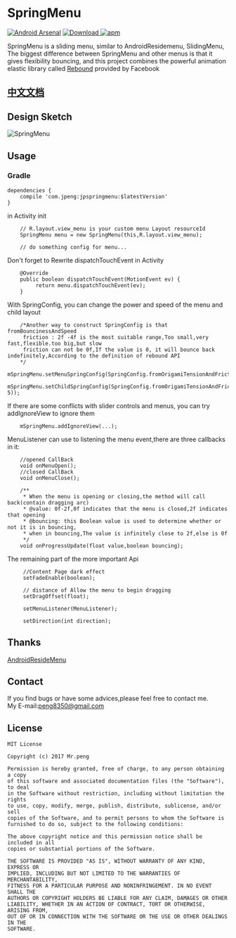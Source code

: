 # SpringMenu
[![Android Arsenal](https://img.shields.io/badge/Android%20Arsenal-JPSpringMenu-brightgreen.svg?style=flat)](https://android-arsenal.com/details/1/6240)
 [ ![Download](https://api.bintray.com/packages/peng83508440/maven/jpspringmenu/images/download.svg) ](https://bintray.com/peng83508440/maven/jpspringmenu/_latestVersion)
[![apm](https://img.shields.io/apm/l/vim-mode.svg)]()
<br>

SpringMenu is a sliding menu, similar to AndroidResidemenu, SlidingMenu,
The biggest difference between SpringMenu and other menus is that it gives flexibility bouncing, 
and this project combines the powerful animation elastic library called 
[Rebound](https://github.com/facebook/rebound) provided by Facebook<Br>
## [中文文档](https://github.com/peng8350/JPSpringMenu/blob/master/README_CH.md)

## Design Sketch
![SpringMenu](https://github.com/peng8350/JPSpringMenu/blob/master/art/main.gif)
<br>
## Usage
### Gradle 
```
dependencies {
    compile 'com.jpeng:jpspringmenu:$latestVersion'
}
```
in Activity init
```
    // R.layout.view_menu is your custom menu Layout resourceId
    SpringMenu menu = new SpringMenu(this,R.layout.view_menu);
    
    // do something config for menu...
```
Don't forget to Rewrite dispatchTouchEvent in Activity
```
    @Override
    public boolean dispatchTouchEvent(MotionEvent ev) {
         return menu.dispatchTouchEvent(ev);
    }
```
With SpringConfig, you can change the power and speed of the menu and child layout
```
    /*Another way to construct SpringConfig is that fromBouncinessAndSpeed
     friction : 2f -4f is the most suitable range,Too small,very fast,flexible.too big,but slow
     friction can not be 0f,If the value is 0, it will bounce back indefinitely,According to the definition of rebound API
    */
    mSpringMenu.setMenuSpringConfig(SpringConfig.fromOrigamiTensionAndFriction(20,3));
    mSpringMenu.setChildSpringConfig(SpringConfig.fromOrigamiTensionAndFriction(20, 5));
```
If there are some conflicts with slider controls and menus, you can try 
addIgnoreView to ignore them
```
    mSpringMenu.addIgnoreView(...);
```
MenuListener can use to listening the menu event,there are three callbacks in it:
```
    //opened CallBack
    void onMenuOpen();
    //closed CallBack
    void onMenuClose();
    
    /**
     * When the menu is opening or closing,the method will call back(contain dragging arc)
     * @value: 0f-2f,0f indicates that the menu is closed,2f indicates that opening
     * @bouncing: this Boolean value is used to determine whether or not it is in bouncing,
     * when in bouncing,The value is infinitely close to 2f,else is 0f
     */
    void onProgressUpdate(float value,boolean bouncing);

```
The remaining part of the more important Api
```
     //Content Page dark effect
     setFadeEnable(boolean);
     
     // distance of Allow the menu to begin dragging
     setDragOffset(float);
     
     setMenuListener(MenuListener);
     
     setDirection(int direction);
```


## Thanks
[AndroidResideMenu](https://github.com/SpecialCyCi/AndroidResideMenu)

## Contact
If you find bugs or have some advices,please feel free to contact me.<br>
My E-mail:peng8350@gmail.com

## License
```
MIT License

Copyright (c) 2017 Mr.peng

Permission is hereby granted, free of charge, to any person obtaining a copy
of this software and associated documentation files (the "Software"), to deal
in the Software without restriction, including without limitation the rights
to use, copy, modify, merge, publish, distribute, sublicense, and/or sell
copies of the Software, and to permit persons to whom the Software is
furnished to do so, subject to the following conditions:

The above copyright notice and this permission notice shall be included in all
copies or substantial portions of the Software.

THE SOFTWARE IS PROVIDED "AS IS", WITHOUT WARRANTY OF ANY KIND, EXPRESS OR
IMPLIED, INCLUDING BUT NOT LIMITED TO THE WARRANTIES OF MERCHANTABILITY,
FITNESS FOR A PARTICULAR PURPOSE AND NONINFRINGEMENT. IN NO EVENT SHALL THE
AUTHORS OR COPYRIGHT HOLDERS BE LIABLE FOR ANY CLAIM, DAMAGES OR OTHER
LIABILITY, WHETHER IN AN ACTION OF CONTRACT, TORT OR OTHERWISE, ARISING FROM,
OUT OF OR IN CONNECTION WITH THE SOFTWARE OR THE USE OR OTHER DEALINGS IN THE
SOFTWARE.
```